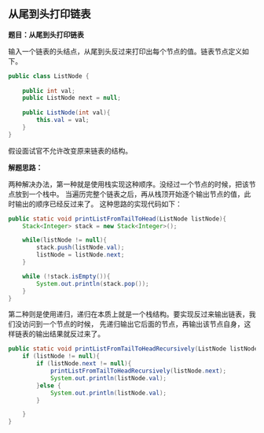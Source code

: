 <link href="markdown.css" rel="stylesheet"></link>

## 从尾到头打印链表
**题目：从尾到头打印链表**    

输入一个链表的头结点，从尾到头反过来打印出每个节点的值。链表节点定义如下。
```java
public class ListNode {
    
    public int val;
    public ListNode next = null;
    
    public ListNode(int val){
        this.val = val;
    }
}
```
假设面试官不允许改变原来链表的结构。

**解题思路：**    

两种解决办法，第一种就是使用栈实现这种顺序。没经过一个节点的时候，把该节点放到一个栈中。
当遍历完整个链表之后，再从栈顶开始逐个输出节点的值，此时输出的顺序已经反过来了。
这种思路的实现代码如下：
```java
public static void printListFromTailToHead(ListNode listNode){
    Stack<Integer> stack = new Stack<Integer>();

    while(listNode != null){
        stack.push(listNode.val);
        listNode = listNode.next;
    }

    while (!stack.isEmpty()){
        System.out.println(stack.pop());
    }
}
```
第二种则是使用递归，递归在本质上就是一个栈结构。要实现反过来输出链表，我们没访问到一个节点的时候，
先递归输出它后面的节点，再输出该节点自身，这样链表的输出结果就反过来了。
```java
public static void printListFromTailToHeadRecursively(ListNode listNode){
    if (listNode != null){
        if (listNode.next != null){
            printListFromTailToHeadRecursively(listNode.next);
            System.out.println(listNode.val);
        }else {
            System.out.println(listNode.val);
        }

    }
}
```

